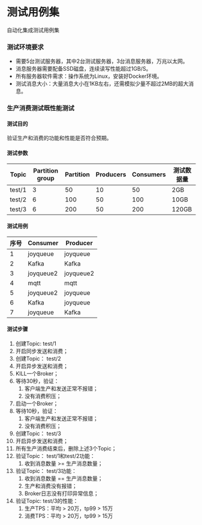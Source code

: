 # 测试用例集

自动化集成测试用例集

### 测试环境要求

- 需要5台测试服务器，其中2台测试服务器，3台消息服务器，万兆以太网。  
- 消息服务器需要配备SSD磁盘，连续读写性能超过1GB/S。  
- 所有服务器软件需求：操作系统为Linux，安装好Docker环境。  
- 测试消息大小：大量消息大小在1KB左右，还需模拟少量不超过2MB的超大消息。

### 生产消费测试既性能测试
#### 测试目的
验证生产和消费的功能和性能是否符合预期。

#### 测试参数

Topic | Partition group | Partition | Producers | Consumers | 测试数据量
-- | -- | -- | -- | -- | --
test/1 | 3 | 50 | 10 | 50 | 2GB
test/2 | 6 | 100 | 50 | 100 | 10GB
test/3 | 6 | 200 | 50 | 200 | 120GB

#### 测试用例

序号 | Consumer | Producer |
-- | -- | -- 
1 | joyqueue | joyqueue 
2 | Kafka | Kafka 
3 | joyqueue2 | joyqueue2
4 | mqtt | mqtt
5 | joyqueue2 | joyqueue
6 | Kafka | joyqueue
7 | joyqueue | Kafka

#### 测试步骤

1. 创建Topic: test/1
2. 开启同步发送和消费；
1. 创建Topic： test/2
1. 开启异步发送和消费；
1. KILL一个Broker；
1. 等待30秒，验证：
    1. 客户端生产和发送正常不报错；
    1. 没有消费积压；
1. 启动一个Broker；
1. 等待10秒，验证：
    1. 客户端生产和发送正常不报错；
    1. 没有消费积压；
1. 创建Topic： test/3
1. 开启异步发送和消费；
1. 所有生产消费结束后，删除上述3个Topic；
1. 验证Topic： test/1和test/2功能：
    1. 收到消息数量 >= 生产消息数量；
1. 验证Topic： test/3功能：
    1. 收到消息数量 == 生产消息数量；
    1. 生产和消费没有报错；
    1. Broker日志没有打印异常信息；
1. 验证Topic: test/3的性能：
    1. 生产TPS：平均 > 20万，tp99 > 15万
    1. 消费TPS：平均 > 20万，tp99 > 15万

